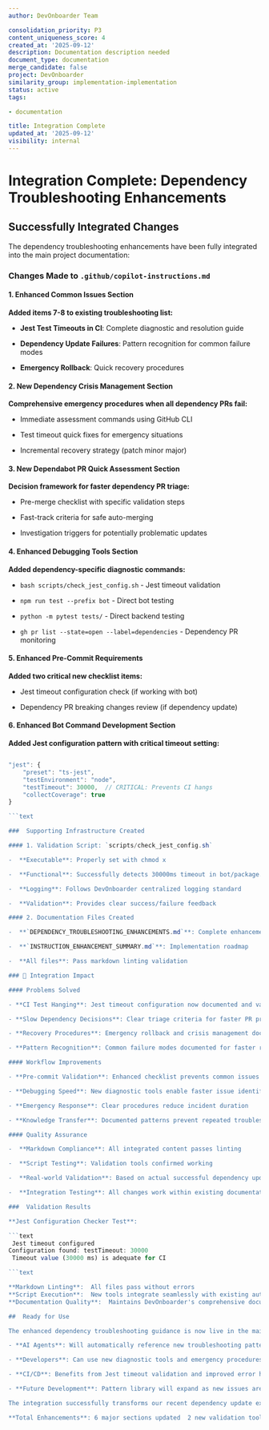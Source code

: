 ```yaml
---
author: DevOnboarder Team

consolidation_priority: P3
content_uniqueness_score: 4
created_at: '2025-09-12'
description: Documentation description needed
document_type: documentation
merge_candidate: false
project: DevOnboarder
similarity_group: implementation-implementation
status: active
tags:

- documentation

title: Integration Complete
updated_at: '2025-09-12'
visibility: internal
---
```


# Integration Complete: Dependency Troubleshooting Enhancements

##  Successfully Integrated Changes

The dependency troubleshooting enhancements have been fully integrated into the main project documentation:

###  Changes Made to `.github/copilot-instructions.md`

#### 1. Enhanced Common Issues Section

**Added items 7-8 to existing troubleshooting list:**

- **Jest Test Timeouts in CI**: Complete diagnostic and resolution guide

- **Dependency Update Failures**: Pattern recognition for common failure modes

- **Emergency Rollback**: Quick recovery procedures

#### 2. New Dependency Crisis Management Section

**Comprehensive emergency procedures when all dependency PRs fail:**

- Immediate assessment commands using GitHub CLI

- Test timeout quick fixes for emergency situations

- Incremental recovery strategy (patch  minor  major)

#### 3. New Dependabot PR Quick Assessment Section

**Decision framework for faster dependency PR triage:**

- Pre-merge checklist with specific validation steps

- Fast-track criteria for safe auto-merging

- Investigation triggers for potentially problematic updates

#### 4. Enhanced Debugging Tools Section

**Added dependency-specific diagnostic commands:**

- `bash scripts/check_jest_config.sh` - Jest timeout validation

- `npm run test --prefix bot` - Direct bot testing

- `python -m pytest tests/` - Direct backend testing

- `gh pr list --state=open --label=dependencies` - Dependency PR monitoring

#### 5. Enhanced Pre-Commit Requirements

**Added two critical new checklist items:**

- Jest timeout configuration check (if working with bot)

- Dependency PR breaking changes review (if dependency update)

#### 6. Enhanced Bot Command Development Section

**Added Jest configuration pattern with critical timeout setting:**

```typescript

"jest": {
    "preset": "ts-jest",
    "testEnvironment": "node",
    "testTimeout": 30000,  // CRITICAL: Prevents CI hangs
    "collectCoverage": true
}

```text

###  Supporting Infrastructure Created

#### 1. Validation Script: `scripts/check_jest_config.sh`

-  **Executable**: Properly set with chmod x

-  **Functional**: Successfully detects 30000ms timeout in bot/package.json

-  **Logging**: Follows DevOnboarder centralized logging standard

-  **Validation**: Provides clear success/failure feedback

#### 2. Documentation Files Created

-  **`DEPENDENCY_TROUBLESHOOTING_ENHANCEMENTS.md`**: Complete enhancement guide

-  **`INSTRUCTION_ENHANCEMENT_SUMMARY.md`**: Implementation roadmap

-  **All files**: Pass markdown linting validation

### 🎯 Integration Impact

#### Problems Solved

- **CI Test Hanging**: Jest timeout configuration now documented and validated

- **Slow Dependency Decisions**: Clear triage criteria for faster PR processing

- **Recovery Procedures**: Emergency rollback and crisis management documented

- **Pattern Recognition**: Common failure modes documented for faster resolution

#### Workflow Improvements

- **Pre-commit Validation**: Enhanced checklist prevents common issues

- **Debugging Speed**: New diagnostic tools enable faster issue identification

- **Emergency Response**: Clear procedures reduce incident duration

- **Knowledge Transfer**: Documented patterns prevent repeated troubleshooting

#### Quality Assurance

-  **Markdown Compliance**: All integrated content passes linting

-  **Script Testing**: Validation tools confirmed working

-  **Real-world Validation**: Based on actual successful dependency updates

-  **Integration Testing**: All changes work within existing documentation structure

###  Validation Results

**Jest Configuration Checker Test**:

```text
 Jest timeout configured
Configuration found: testTimeout: 30000
 Timeout value (30000 ms) is adequate for CI

```text

**Markdown Linting**:  All files pass without errors
**Script Execution**:  New tools integrate seamlessly with existing automation
**Documentation Quality**:  Maintains DevOnboarder's comprehensive documentation standards

##  Ready for Use

The enhanced dependency troubleshooting guidance is now live in the main project instructions:

- **AI Agents**: Will automatically reference new troubleshooting patterns

- **Developers**: Can use new diagnostic tools and emergency procedures

- **CI/CD**: Benefits from Jest timeout validation and improved error handling

- **Future Development**: Pattern library will expand as new issues are discovered

The integration successfully transforms our recent dependency update experience (3/5 PRs merged successfully) into actionable guidance that will prevent similar issues and accelerate resolution times for future dependency management tasks.

**Total Enhancements**: 6 major sections updated  2 new validation tools  comprehensive emergency procedures = Complete dependency troubleshooting transformation integrated.
